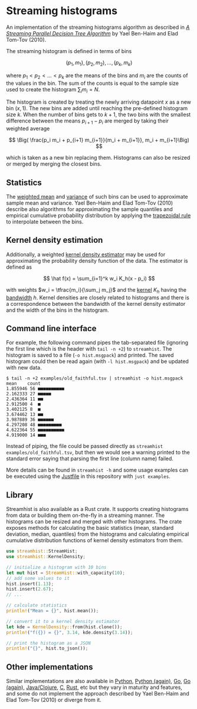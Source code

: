 # Streaming histograms

An implementation of the streaming histograms algorithm as described in
*[A Streaming Parallel Decision Tree Algorithm]* by Yael Ben-Haim and Elad Tom-Tov (2010).

The streaming histogram is defined in terms of bins

$$
(p_1, m_1), (p_2, m_2), \dots, (p_k, m_k)
$$

where $p_1 < p_2 < \dots < p_k$ are the means of the bins and $m_i$ are the counts of the values in the bin.
The sum of the counts is equal to the sample size used to create the histogram $\sum_i m_i = N$.

The histogram is created by treating the newly arriving datapoint $x$ as a new bin $(x, 1)$. The new bins are added
until reaching the pre-defined histogram size $k$. When the number of bins gets to $k+1$, the two bins with the
smallest difference between the means $p_{i+1} - p_i$ are merged by taking their weighted average

$$
\Big( \frac{p_i m_i + p_{i+1} m_{i+1}}{m_i + m_{i+1}},  m_i + m_{i+1}\Big)
$$

which is taken as a new bin replacing them. Histograms can also be resized or merged by merging the closest bins.

## Statistics

The [weighted mean] and [variance] of such bins can be used to approximate sample mean and variance. Yael Ben-Haim and
Elad Tom-Tov (2010) describe also algorithms for approximating the sample quantiles and empirical cumulative probability
distribution by applying the [trapezoidal rule] to interpolate between the bins.

## Kernel density estimation

Additionally, a weighted [kernel density estimator][kde] may be used for approximating the probability density
function of the data. The estimator is defined as

$$
\hat f(x) = \sum_{i=1}^k w_i K_h(x - p_i)
$$

with weights $w_i = \tfrac{m_i}{\sum_j m_j}$ and the [kernel] $K_h$ having the [bandwidth] $h$. Kernel densities
are closely related to histograms and there is a correspondence between the bandwidth of the kernel density estimator
and the width of the bins in the histogram.

## Command line interface

For example, the following command pipes the tab-separated file (ignoring the first line which is the header with
`tail -n +2`) to `streamhist`. The histogram is saved to a file (`-o hist.msgpack`) and printed. The saved histogram
could then be read again (with `-l hist.msgpack`) and be updated with new data.

```shell
$ tail -n +2 examples/old_faithful.tsv | streamhist -o hist.msgpack
mean    count
1.855946 56 ■■■■■■■■■■
2.162333 27 ■■■■■
2.436364 11 ■■
2.912500 4  ■
3.402125 8  ■
3.674462 13 ■■
3.987889 36 ■■■■■■
4.297208 48 ■■■■■■■■■
4.622364 55 ■■■■■■■■■■
4.919000 14 ■■■
```

Instead of piping, the file could be passed directly as `streamhist examples/old_faithful.tsv`, but then we would see
a warning printed to the standard error saying that parsing the first line (column name) failed.

More details can be found in `streamhist -h` and some usage examples can be executed using the [Justfile] in this
repository with `just examples`.

## Library

Streamhist is also available as a Rust crate. It supports creating histograms from data or building them on-the-fly
in a streaming manner. The histograms can be resized and merged with other histograms. The crate exposes methods for
calculating the basic statistics (mean, standard deviation, median, quantiles) from the histograms and calculating
empirical cumulative distribution functions of kernel density estimators from them. 

```rust
use streamhist::StreamHist;
use streamhist::KernelDensity;

// initialize a histogram with 10 bins
let mut hist = StreamHist::with_capacity(10);
// add some values to it
hist.insert(1.13);
hist.insert(2.67);
// ...

// calculate statistics
println!("Mean = {}", hist.mean());

// convert it to a kernel density estimator
let kde = KernelDensity::from(hist.clone());
println!("f({}) = {}", 3.14, kde.density(3.14));

// print the histogram as a JSON
println!("{}", hist.to_json());
```

## Other implementations

Similar implementations are also available in [Python], [Python (again)], [Go], [Go (again)], [Java/Clojure], [C],
[Rust], etc but they vary in maturity and features, and some do not implement the approach described by
Yael Ben-Haim and Elad Tom-Tov (2010) or diverge from it.


 [A Streaming Parallel Decision Tree Algorithm]: https://jmlr.csail.mit.edu/papers/v11/ben-haim10a.html
 [Python]: https://github.com/carsonfarmer/streamhist
 [Python (again)]: https://github.com/maki-nage/distogram
 [Rust]: https://github.com/malor/bhtt
 [C]: https://github.com/aaw/histk
 [Java/Clojure]: https://github.com/bigmlcom/histogram
 [Go]: https://github.com/VividCortex/gohistogram
 [Go (again)]: https://github.com/aaw/histosketch
 [weighted mean]: https://en.wikipedia.org/wiki/Weighted_arithmetic_mean
 [variance]: https://en.wikipedia.org/wiki/Weighted_arithmetic_mean#Weighted_sample_variance
 [trapezoidal rule]: https://en.wikipedia.org/wiki/Trapezoidal_rule
 [kde]: https://en.wikipedia.org/wiki/Kernel_density_estimation
 [kernel]: https://en.wikipedia.org/wiki/Kernel_(statistics)
 [bandwidth]: https://stats.stackexchange.com/a/226239/35989
 [Justfile]: https://github.com/casey/just
